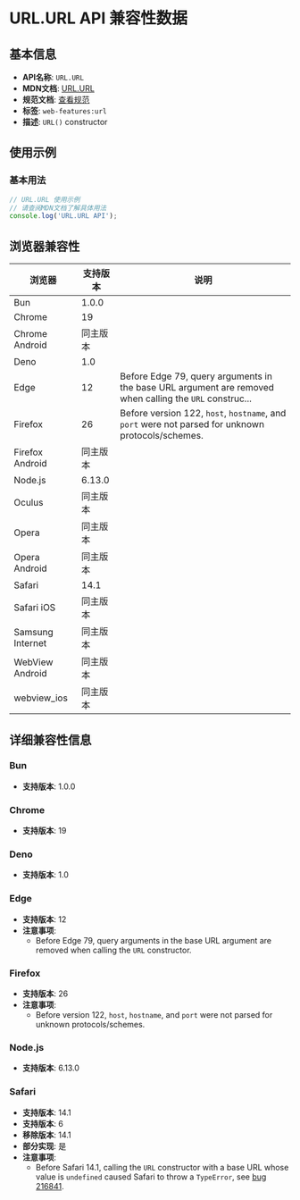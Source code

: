 # URL.URL API 兼容性数据

## 基本信息

- **API名称**: `URL.URL`
- **MDN文档**: [URL.URL](https://developer.mozilla.org/docs/Web/API/URL/URL)
- **规范文档**: [查看规范](https://url.spec.whatwg.org/#dom-url-url)
- **标签**: `web-features:url`
- **描述**: `URL()` constructor

## 使用示例

### 基本用法

```javascript
// URL.URL 使用示例
// 请查阅MDN文档了解具体用法
console.log('URL.URL API');
```

## 浏览器兼容性

| 浏览器 | 支持版本 | 说明 |
|--------|----------|------|
| Bun | 1.0.0 |  |
| Chrome | 19 |  |
| Chrome Android | 同主版本 |  |
| Deno | 1.0 |  |
| Edge | 12 | Before Edge 79, query arguments in the base URL argument are removed when calling the `URL` construc... |
| Firefox | 26 | Before version 122, `host`, `hostname`, and `port` were not parsed for unknown protocols/schemes. |
| Firefox Android | 同主版本 |  |
| Node.js | 6.13.0 |  |
| Oculus | 同主版本 |  |
| Opera | 同主版本 |  |
| Opera Android | 同主版本 |  |
| Safari | 14.1 |  |
| Safari iOS | 同主版本 |  |
| Samsung Internet | 同主版本 |  |
| WebView Android | 同主版本 |  |
| webview_ios | 同主版本 |  |

## 详细兼容性信息

### Bun

- **支持版本**: 1.0.0

### Chrome

- **支持版本**: 19

### Deno

- **支持版本**: 1.0

### Edge

- **支持版本**: 12
- **注意事项**:
  - Before Edge 79, query arguments in the base URL argument are removed when calling the `URL` constructor.

### Firefox

- **支持版本**: 26
- **注意事项**:
  - Before version 122, `host`, `hostname`, and `port` were not parsed for unknown protocols/schemes.

### Node.js

- **支持版本**: 6.13.0

### Safari

- **支持版本**: 14.1
- **支持版本**: 6
- **移除版本**: 14.1
- **部分实现**: 是
- **注意事项**:
  - Before Safari 14.1, calling the `URL` constructor with a base URL whose value is `undefined` caused Safari to throw a `TypeError`, see [bug 216841](https://webkit.org/b/216841).

